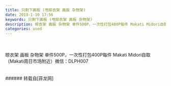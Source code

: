 ```yaml
---
title: 只剩下画板 (甩晾衣架 画板 杂物架)
date: 2019-1-10 17:56
keywords: 只剩下画板 (甩晾衣架 画板 杂物架)
description: 晾衣架 画板 杂物架 单件500P，一次性打包400P每件 Makati Midori自取（Makati周日市场附近）微信：DLPH007
categories: used
---
```

<td class="t_f" id="postmessage_2659720">

<br/>
<br/>
晾衣架 画板 杂物架 单件500P，一次性打包400P每件 Makati Midori自取（Makati周日市场附近）微信：DLPH007<br/>
<br/>
<br/>
</td>
###### 转载自[菲龙网]